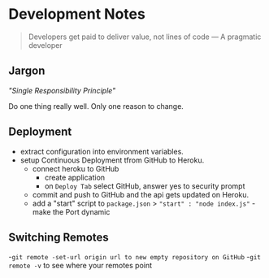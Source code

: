 # Development Notes

>Developers get paid to deliver value, not lines of code
&mdash; A pragmatic developer 

## Jargon 

_"Single Responsibility Principle"_

Do one thing really well. Only one reason to change.

## Deployment

- extract configuration into environment variables.
- setup Continuous Deployment tfrom GitHub to Heroku.
    - connect heroku to GitHub
        - create application
        - on `Deploy Tab` select GitHub, answer yes to security prompt
    - commit and push to GitHub and the api gets updated on Heroku.
    - add a "start" script to `package.json` > `"start" : "node index.js"`
    -make the Port dynamic

## Switching Remotes 

-`git remote -set-url origin url to new empty repository on GitHub`
-`git remote -v` to see where your remotes point
